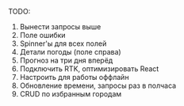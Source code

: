 TODO:
1. Вынести запросы выше
2. Поле ошибки
3. Spinner'ы для всех полей
4. Детали погоды (поле справа)
5. Прогноз на три дня вперёд
6. Подключить RTK, оптимизировать React
7. Настроить для работы оффлайн
8. Обновление времени, запросы раз в полчаса
9. CRUD по избранным городам
